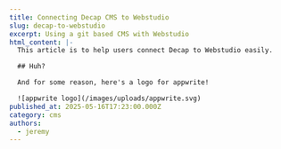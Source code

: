 ```yaml
---
title: Connecting Decap CMS to Webstudio
slug: decap-to-webstudio
excerpt: Using a git based CMS with Webstudio
html_content: |-
  This article is to help users connect Decap to Webstudio easily.

  ## Huh?

  And for some reason, here's a logo for appwrite!

  ![appwrite logo](/images/uploads/appwrite.svg)
published_at: 2025-05-16T17:23:00.000Z
category: cms
authors:
  - jeremy
---
```


